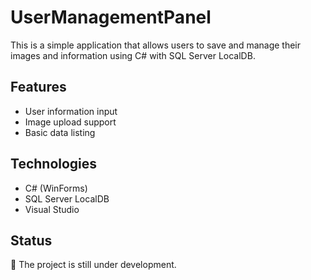 # UserManagementPanel

This is a simple application that allows users to save and manage their images and information using C# with SQL Server LocalDB.

## Features

- User information input
- Image upload support
- Basic data listing

## Technologies

- C# (WinForms)
- SQL Server LocalDB
- Visual Studio

## Status

🚧 The project is still under development.
